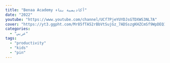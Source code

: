 ```yaml
---
title: "Benaa Academy أكاديمية بناء"
date: "2022"
youtube: "https://www.youtube.com/channel/UCf7PjeYUYDJsGTDXWS3NL7A"
cover: "https://yt3.ggpht.com/Mr85fTA52rBbVtSujGz_7ADSszgKHZCmSf9WpDEQ1gdyXOVVGM48mikKjs53fIRwTJfM-V-o3w=s88-c-k-c0x00ffffff-no-rj"
categories:
  - "عربي"
tags:
  - "productivity"
  - "kids"
  - "pin"
---
```

